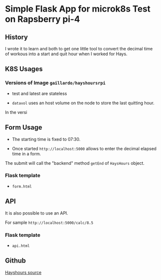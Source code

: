# Simple Flask App for microk8s Test on Rapsberry pi-4

## History

I wrote it to learn and both to get one little tool
to convert the decimal time of workous into a start
and quit hour when I worked for Hays.

## K8S Usages

### Versions of Image `gaillardo/hayshoursrpi`

- test and latest are stateless

- `datavol` uses an host volume on the node to store the last
  quitting hour.

In the versi

## Form Usage

- The starting time is fixed to 07:30.

- Once started `http://localhost:5000` allows to enter
  the decimal elapsed time in a form.

The submit will call the "backend" method `getEnd`
of `HaysHours` object.

### Flask template

- `form.html`

## API

It is also possible to use an API.

For sample
`http://localhost:5000/calc/8.5`

### Flask template

- `api.html`

## Github

[Hayshours source](https://github.com/OlivierGaillard/hayshoursrpi)
